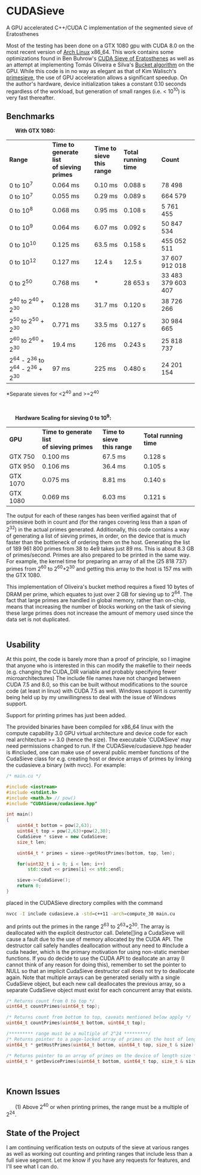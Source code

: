 # CUDASieve
A GPU accelerated C++/CUDA C implementation of the segmented sieve of Eratosthenes

Most of the testing has been done on a GTX 1080 gpu with CUDA 8.0 on the most recent version of <a href="https://www.archlinux.org"> Arch Linux</a> x86_64.  This work contains some optimizations found in Ben Buhrow's <a href="https://sites.google.com/site/bbuhrow/home/cuda-sieve-of-eratosthenes">CUDA Sieve of Eratosthenes</a> as well as an attempt at implementing Tomás Oliveira e Silva's <a href="http://sweet.ua.pt/tos/software/prime_sieve.html">Bucket
algorithm</a> on the GPU.
While this code is in no way as elegant as that of Kim Walisch's <a href="http://primesieve.org">primesieve</a>, the use of GPU acceleration allows a
significant speedup.  On the author's hardware, device initialization takes a constant 0.10 seconds regardless of the
workload, but generation of small ranges (i.e. < 10<sup>10</sup>) is very fast thereafter.<br>

Benchmarks
----------
<p>&nbsp;&nbsp;&nbsp;&nbsp;&nbsp;&nbsp;<b>With GTX 1080:</b></p>
<table>
<tr><td><b>Range</td><td><b>Time to generate list<br> of sieving primes</td><td><b>Time to sieve<br> this range</td><td><b>Total running time</td><td><b>Count</td></tr>
<tr><td> 0 to 10<sup>7</sup> </td><td> 0.064 ms</td> <td> 0.10 ms</td><td> 0.088 s <td> 78 498</td></tr>
<tr><td> 0 to 10<sup>7</sup> </td><td> 0.055 ms</td> <td> 0.29 ms</td><td> 0.089 s <td> 664 579</td></tr>
<tr><td> 0 to 10<sup>8</sup></td><td>  0.068 ms </td><td> 0.95 ms </td><td> 0.108 s</td><td> 5 761 455</td></tr>  
<tr><td> 0 to 10<sup>9</sup></td><td> 0.064 ms  </td><td> 6.07 ms  </td><td> 0.092 s </td><td> 50 847 534</td></tr>  
<tr><td> 0 to 10<sup>10</sup></td><td> 0.125 ms</td><td> 63.5 ms</td><td> 0.158 s</td><td> 455 052 511</td></tr>  
<tr><td> 0 to 10<sup>12</sup></td><td> 0.127 ms</td><td> 12.4 s</td><td> 12.5 s</td><td> 37 607 912 018</td></tr>  
<tr><td> 0 to 2<sup>50</sup></td><td> 0.768 ms</td><td> *  </td><td> 28 653 s </td><td> 33 483 379 603 407</td></tr>  
<tr><td> 2<sup>40</sup> to 2<sup>40</sup> + 2<sup>30</sup></td><td> 0.128 ms</td><td> 31.7 ms</td><td> 0.120 s</td><td> 38 726 266</td></tr>  
<tr><td> 2<sup>50</sup> to 2<sup>50</sup> + 2<sup>30</sup></td><td> 0.771 ms</td><td> 33.5 ms</td><td> 0.127 s</td><td> 30 984 665</td></tr>  
<tr><td> 2<sup>60</sup> to 2<sup>60</sup> + 2<sup>30</sup></td><td> 19.4 ms</td><td> 126 ms</td><td> 0.243 s </td><td> 25 818 737</td></tr>
<tr><td> 2<sup>64</sup> - 2<sup>36</sup> to 2<sup>64</sup> - 2<sup>36</sup> + 2<sup>30</sup></td><td> 97 ms</td><td> 225 ms</td><td> 0.480 s </td><td> 24 201 154</td></tr></table>
<p>*Separate sieves for <2<sup>40</sup> and >=2<sup>40</sup></p>
<br>

<p>&nbsp;&nbsp;&nbsp;&nbsp;&nbsp;&nbsp;<b>Hardware Scaling for sieving 0 to 10<sup>9</sup>:</b></p>
<table>
<tr><td><b>GPU</td><td><b>Time to generate list<br> of sieving primes</td><td><b>Time to sieve<br> this range</td><td><b>Total running time</td></tr>
<tr><td>GTX 750</td><td>0.100 ms</td><td>67.5 ms</td><td>0.128 s</td></tr>
<tr><td>GTX 950</td><td>0.106 ms</td><td>36.4 ms</td><td>0.105 s</td></tr>
<tr><td>GTX 1070</td><td>0.075 ms</td><td>8.81 ms</td><td>0.140 s</td></tr>
<tr><td>GTX 1080</td><td>0.069 ms</td><td>6.03 ms</td><td>0.121 s</td></tr>
</table>

The output for each of these ranges has been verified against that of primesieve both in count and (for the ranges covering
less than a span of 2<sup>32</sup>) in the actual primes generated.  Additionally, this code contains a way of generating a
 list of sieving primes, in order, on the device that is much faster than the bottleneck of ordering them on the host.
  Generating the list of 189 961 800 primes from 38 to 4e9 takes just 89 ms.  This is about 8.3 GB of primes/second.  Primes
  are also prepared to be printed in the same way.  For example, the kernel time for preparing an array of all the (25 818 737) primes from 2<sup>60</sup> to 2<sup>60</sup>+2<sup>30</sup> and getting this array to the host is 157 ms with the GTX 1080.
  
  This implementation of Oliveira's bucket method requires a fixed 10 bytes of DRAM per prime, which equates to just over 2 GB
for sieving up to 2<sup>64</sup>.  The fact that
large primes are handled in global memory, rather than on-chip, means that increasing the number of blocks working on the
task of sieving these large primes does not increase the amount of memory used since the data set is not duplicated.<br><br>

Usability
---------

At this point, the code is barely more than a proof of principle, so I imagine that anyone who is interested in this can
modify the makefile to their needs (e.g. changing the CUDA_DIR variable and probably specifying fewer microarchitectures)  The include file names have not changed between CUDA 7.5 and 8.0, so this can be built without modifications to the source code (at least in linux) with CUDA 7.5 as well.  Windows support is currently being held up by my unwillingness to deal with the issue of Windows support.

Support for printing primes has just been added.

The provided binaries have been compiled for x86_64 linux with the compute capability 3.0 GPU virtual architecture and device code for each real architecture >= 3.0 (hence the size).  The executable 'CUDASieve' may need permissions changed to run.  If the CUDASieve/cudasieve.hpp header is #included, one can make use of several public member functions of the CudaSieve class for e.g. creating host or device arrays of primes by linking the cudasieve.a binary (with nvcc).  For example:

```C++
/* main.cu */

#include <iostream>
#include <stdint.h>
#include <math.h> // pow()
#include "CUDASieve/cudasieve.hpp"

int main()
{
    uint64_t bottom = pow(2,63);
    uint64_t top = pow(2,63)+pow(2,30);
    CudaSieve * sieve = new CudaSieve;
    size_t len;

    uint64_t * primes = sieve->getHostPrimes(bottom, top, len);

    for(uint32_t i = 0; i < len; i++)
        std::cout << primes[i] << std::endl;

    sieve->~CudaSieve();
    return 0;
}
```

placed in the CUDASieve directory compiles with the command 

```bash
nvcc -I include cudasieve.a -std=c++11 -arch=compute_30 main.cu
```

and prints out the primes in the range 2<sup>63</sup> to 2<sup>63</sup>+2<sup>30</sup>.  The array is deallocated with the explicit destructor call.  Delete[]ing a CudaSieve will cause a fault due to the use of memory allocated by the CUDA API.  The destructor call safely handles deallocation without any need to #include a cuda header, which is the primary motivation for using non-static member functions.  If you do decide to use the CUDA API to deallocate an array (I cannot think of any reason for doing this), remember to set the pointer to NULL so that an implicit CudaSieve destructor call does not try to deallocate again.  Note that multiple arrays can be generated serially with a single CudaSieve object, but each new call deallocates the previous array, so a separate CudaSieve object must exist for each concurrent array that exists.

```C++
/* Returns count from 0 to top */
uint64_t countPrimes(uint64_t top);

/* Returns count from bottom to top, caveats mentioned below apply */
uint64_t countPrimes(uint64_t bottom, uint64_t top);

/********* range must be a multiple of 2^24 *********/
/* Returns pointer to a page-locked array of primes on the host of length size*/
uint64_t * getHostPrimes(uint64_t bottom, uint64_t top, size_t & size);

/* Returns pointer to an array of primes on the device of length size */
uint64_t * getDevicePrimes(uint64_t bottom, uint64_t top, size_t & size);
```

<br>

Known Issues
------------

  &nbsp;&nbsp;&nbsp;&nbsp;&nbsp;&nbsp;(1) Above 2<sup>40</sup> or when printing primes, the range must be a multiple of 2<sup>24</sup>.
<br>

State of the Project
-------------------
I am continuing verification tests on outputs of the sieve at various ranges as well as working out counting and printing ranges that include less than a full sieve segment.  Let me know if you have any requests for features, and I'll see what I can do.
